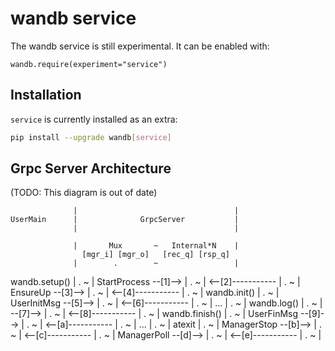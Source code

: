# wandb service

The wandb service is still experimental. It can be enabled with:

```
wandb.require(experiment="service")
```

## Installation

`service` is currently installed as an extra:

```bash
pip install --upgrade wandb[service]
```

## Grpc Server Architecture

(TODO: This diagram is out of date)

                  |                                   |
    UserMain      |              GrpcServer           |
                  |                                   |

                  |       Mux       ~   Internal*N    |
                    [mgr_i] [mgr_o]   [rec_q] [rsp_q]
                  |        .        ~                 |

wandb.setup()
| . ~ |
StartProcess --[1]-->
| . ~ |
<--[2]-----------
| . ~ |
EnsureUp --[3]-->
| . ~ |
<--[4]-----------
| . ~ |
wandb.init()
| . ~ |
UserInitMsg --[5]-->
| . ~ |
<--[6]-----------
| . ~ |
...
| . ~ |
wandb.log()
| . ~ |
--[7]-->
| . ~ |
<--[8]-----------
| . ~ |
wandb.finish()
| . ~ |
UserFinMsg --[9]-->
| . ~ |
<--[a]-----------
| . ~ |
...
| . ~ |
atexit
| . ~ |
ManagerStop --[b]-->
| . ~ |
<--[c]-----------
| . ~ |
ManagerPoll --[d]-->
| . ~ |
<--[e]-----------
| . ~ |
